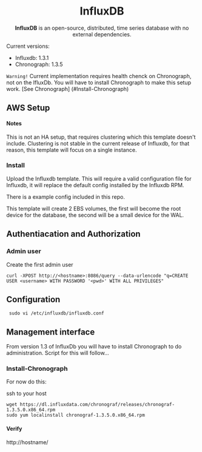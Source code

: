 <h1 align="center">InfluxDB</h1>
<p align="center">
  <b>InfluxDB</b> is an open-source, distributed, time series database with no external dependencies.  
</p>

Current versions:
* Influxdb: 1.3.1
* Chronograph: 1.3.5

`Warning!`
Current implementation requires health chenck on Chronograph, not on the IfluxDb.
You will have to install Chronograph to make this setup work. [See Chronograph] (#Install-Chronograph)

## AWS Setup

#### Notes
This is not an HA setup, that requires clustering which this template doesn't include.  Clustering is not stable in the current release of Influxdb, for that reason, this template will focus on a single instance.

### Install
Upload the Influxdb template.  This will require a valid configuration file for Influxdb, it will replace the default config installed by the Influxdb RPM.  

There is a example config included in this repo.  

This template will create 2 EBS volumes, the first will become the root device for the database, the second will be a small device for the WAL.

## Authentiacation and Authorization

### Admin user

Create the first admin user
```
curl -XPOST http://<hostname>:8086/query --data-urlencode "q=CREATE USER <username> WITH PASSWORD '<pwd>' WITH ALL PRIVILEGES"
```



## Configuration
```
 sudo vi /etc/influxdb/influxdb.conf
 ```
## Management interface

From version 1.3 of InfluxDb you will have to install Chronograph to do administration. Script for this will follow...

### Install-Chronograph
For now do this:

ssh to your host
```
wget https://dl.influxdata.com/chronograf/releases/chronograf-1.3.5.0.x86_64.rpm
sudo yum localinstall chronograf-1.3.5.0.x86_64.rpm
```
#### Verify
http://hostname/
